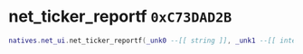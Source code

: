 # net_ticker_reportf `0xC73DAD2B`

```lua
natives.net_ui.net_ticker_reportf(_unk0 --[[ string ]], _unk1 --[[ integer ]], _unk2 --[[ integer ]], _unk3 --[[ integer ]], _unk4 --[[ integer ]], _unk5 --[[ integer ]], _unk6 --[[ integer ]])
```
